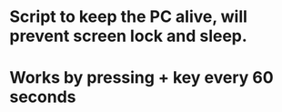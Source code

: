 #
# Script to keep the PC alive, will prevent screen lock and sleep.
# Works by pressing + key every 60 seconds
#
